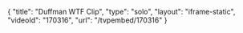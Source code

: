 {
    "title": "Duffman WTF Clip",
    "type": "solo",
    "layout": "iframe-static",
    "videoId": "170316",
    "url": "\/tvpembed\/170316"
}